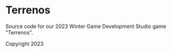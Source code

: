 # Terrenos

Source code for our 2023 Winter Game Development Studio game "Terrenos".

Copyright 2023
